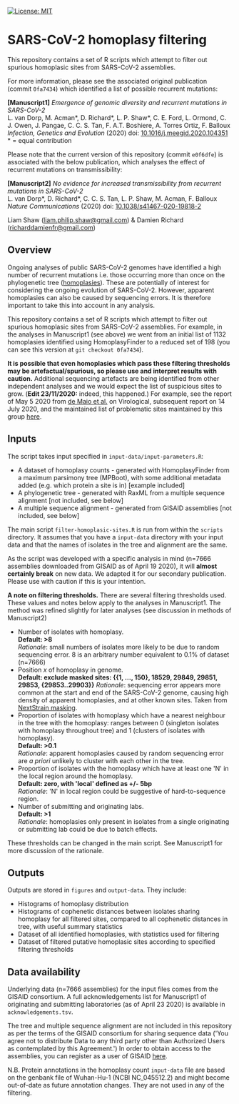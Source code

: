 [![License: MIT](https://img.shields.io/badge/License-MIT-yellow.svg)](https://opensource.org/licenses/MIT)

# SARS-CoV-2 homoplasy filtering

This repository contains a set of R scripts which attempt to filter out spurious homoplasic sites from SARS-CoV-2 assemblies. 

For more information, please see the associated original publication (commit  `0fa7434`) which identified a list of possible recurrent mutations: 
 
**[Manuscript1]** *Emergence of genomic diversity and recurrent mutations in SARS-CoV-2*  
L. van Dorp, M. Acman\*, D. Richard\*, L. P. Shaw\*, C. E. Ford, L. Ormond, C. J. Owen, J. Pangae, C. C. S. Tan, F. A.T. Boshiere, A. Torres Ortiz, F. Balloux  
*Infection, Genetics and Evolution* (2020) doi: [10.1016/j.meegid.2020.104351](https://doi.org/10.1016/j.meegid.2020.104351)  
\* = equal contribution  

Please note that the current version of this repository (commit `e0f6dfe`) is associated with the below publication, which analyses the effect of recurrent mutations on transmissibility:

**[Manuscript2]** *No evidence for increased transmissibility from recurrent mutations in SARS-CoV-2*  
L. van Dorp\*, D. Richard\*, C. C. S. Tan, L. P. Shaw, M. Acman, F. Balloux  
*Nature Communications* (2020) doi: [10.1038/s41467-020-19818-2](https://doi.org/10.1038/s41467-020-19818-2)

Liam Shaw (liam.philip.shaw@gmail.com) & Damien Richard (richarddamienfr@gmail.com)

## Overview

Ongoing analyses of public SARS-CoV-2 genomes have identified a high number of recurrent mutations i.e. those occurring more than once on the phylogenetic tree ([homoplasies](https://en.wikipedia.org/wiki/Homoplasy)). These are potentially of interest for considering the ongoing evolution of SARS-CoV-2. However, apparent homoplasies can also be caused by sequencing errors. It is therefore important to take this into account in any analysis. 

 This repository contains a set of R scripts which attempt to filter out spurious homoplasic sites from SARS-CoV-2 assemblies. For example, in the analyses in Manuscript1 (see above) we went from an initial list of 1132 homoplasies identified using HomoplasyFinder to a reduced set of 198 (you can see this version at `git checkout 0fa7434`). 

**It is possible that even homoplasies which pass these filtering thresholds may be artefactual/spurious, so please use and interpret results with caution.** Additional sequencing artefacts are being identified from other independent analyses and we would expect the list of suspicious sites to grow. (**Edit 23/11/2020:** indeed, this happened.) For example, see the report of May 5 2020 from [de Maio et al.](http://virological.org/t/issues-with-sars-cov-2-sequencing-data/473) on Virological, subsequent report on 14 July 2020, and the maintained list of problematic sites maintained by this group [here](https://github.com/W-L/ProblematicSites_SARS-CoV2/blob/master/problematic_sites_sarsCov2.vcf).


## Inputs

The script takes input specified in `input-data/input-parameters.R`:

* A dataset of homoplasy counts - generated with HomoplasyFinder from a maximum parsimony tree (MPBoot), with some additional metadata added (e.g. which protein a site is in) [example included]
* A phylogenetic tree - generated with RaxML from a multiple sequence alignment [not included, see below]
* A multiple sequence alignment - generated from GISAID assemblies [not included, see below] 

The main script `filter-homoplasic-sites.R` is run from within the `scripts` directory. It assumes that you have a `input-data` directory with your input data and that the names of isolates in the tree and alignment are the same. 

As the script was developed with a specific analysis in mind (n=7666 assemblies downloaded from GISAID as of April 19 2020), it will **almost certainly break** on new data. We adapted it for our secondary publication. Please use with caution if this is your intention. 

**A note on filtering thresholds.** There are several filtering thresholds used. These values and notes below apply to the analyses in Manuscript1. The method was refined slightly for later analyses (see discussion in methods of Manuscript2)

* Number of isolates with homoplasy.  
**Default: >8**  
*Rationale*: small numbers of isolates more likely to be due to random sequencing error. 8 is an arbitrary number equivalent to 0.1% of dataset (n=7666) 
* Position *x* of homoplasy in genome.  
**Default: exclude masked sites: {{1, ..., 150}, 18529, 29849, 29851, 29853, {29853..29903}}** 
*Rationale*: sequencing error appears more common at the start and end of the SARS-CoV-2 genome, causing high density of apparent homoplasies, and at other known sites. Taken from [NextStrain masking](https://github.com/nextstrain/ncov/blob/20974e93a647cc17595718561a69eb02a42a4e5a/config/config.yaml). 
* Proportion of isolates with homoplasy which have a nearest neighbour in the tree with the homoplasy: ranges between 0 (singleton isolates with homoplasy throughout tree) and 1 (clusters of isolates with homoplasy).  
**Default: >0.1**  
*Rationale*: apparent homoplasies caused by random sequencing error are *a priori* unlikely to cluster with each other in the tree. 
* Proportion of isolates with the homoplasy which have at least one 'N' in the local region around the homoplasy.  
**Default: zero, with 'local' defined as +/- 5bp**  
*Rationale*: 'N' in local region could be suggestive of hard-to-sequence region. 
* Number of submitting and originating labs.  
**Default: >1**  
*Rationale*: homoplasies only present in isolates from a single originating or submitting lab could be due to batch effects.
 
These thresholds can be changed in the main script. See Manuscript1 for more discussion of the rationale. 

## Outputs

Outputs are stored in `figures` and `output-data`. They include:

* Histograms of homoplasy distribution
* Histograms of cophenetic distances between isolates sharing homoplasy for all filtered sites, compared to all cophenetic distances in tree, with useful summary statistics
* Dataset of all identified homoplasies, with statistics used for filtering
* Dataset of filtered putative homoplasic sites according to specified filtering thresholds

## Data availability

Underlying data (n=7666 assemblies) for the input files comes from the GISAID consortium. A full acknowledgements list for Manuscript1 of originating and submitting laboratories (as of April 23 2020) is available in `acknowledgements.tsv`.  

The tree and multiple sequence alignment are not included in this repository as per the terms of the GISAID consortium for sharing sequence data ('You agree not to distribute Data to any third party other than Authorized Users as contemplated by this Agreement.') In order to obtain access to the assemblies, you can register as a user of GISAID [here](https://www.gisaid.org/registration/register/). 

N.B. Protein annotations in the homoplasy count `input-data` file are based on the genbank file of Wuhan-Hu-1 (NCBI NC_045512.2) and might become out-of-date as future annotation changes. They are not used in any of the filtering. 
